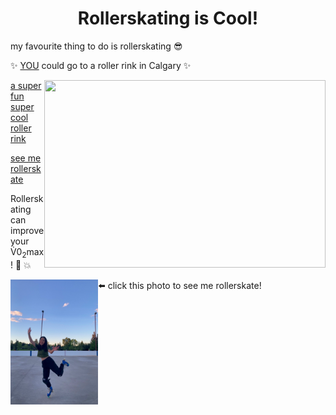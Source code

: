 <h1 align="center">Rollerskating is Cool!</h1>
<p> my favourite thing to do is rollerskating 😎 </p>
<p> ✨ <ins>YOU</ins> could go to a roller rink in Calgary ✨ </p>
<img align="right" width="450" height= "300" src=https://www.thebentway.ca/wp-content/uploads/2021/06/retro-rolla-roller-skate-rental-toronto-4.jpg>

[a super fun super cool roller rink](http://www.calgaryrollerskate.com/public-skate-2/)

[see me rollerskate](/New%20folder/merollerskating.jpg)

<p> Rollerskating can improve your V<span>&#775;</span>0<sub>2</sub>max! 💪 💥 </p>

<img align ="left" width="140" height="200" src="New folder/merollerskating.jpg">
<p> ⬅️ click this photo to see me rollerskate! </p>
